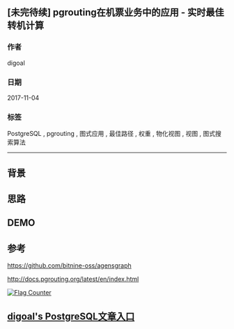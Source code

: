 ## [未完待续] pgrouting在机票业务中的应用 - 实时最佳转机计算
                         
### 作者        
digoal        
        
### 日期         
2017-11-04        
          
### 标签        
PostgreSQL , pgrouting , 图式应用 , 最佳路径 , 权重 , 物化视图 , 视图 , 图式搜索算法   
                    
----                    
                     
## 背景        

## 思路

## DEMO

## 参考
https://github.com/bitnine-oss/agensgraph

http://docs.pgrouting.org/latest/en/index.html
  
<a rel="nofollow" href="http://info.flagcounter.com/h9V1"  ><img src="http://s03.flagcounter.com/count/h9V1/bg_FFFFFF/txt_000000/border_CCCCCC/columns_2/maxflags_12/viewers_0/labels_0/pageviews_0/flags_0/"  alt="Flag Counter"  border="0"  ></a>  
  
  
  
  
## [digoal's PostgreSQL文章入口](https://github.com/digoal/blog/blob/master/README.md "22709685feb7cab07d30f30387f0a9ae")
  
